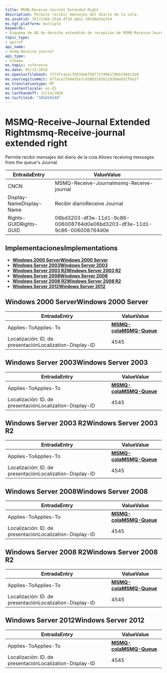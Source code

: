 ```yaml
---
title: MSMQ-Receive-Journal Extended Right
description: Permite recibir mensajes del diario de la cola.
ms.assetid: 7617c569-15ad-473d-a8ac-3819de24e354
ms.tgt_platform: multiple
keywords:
- Esquema de AD de derecho extendido de recepción de MSMQ-Receive-Journal
topic_type:
- apiref
api_name:
- msmq-Receive-journal
api_type:
- Schema
ms.topic: reference
ms.date: 05/31/2018
ms.openlocfilehash: f3747c4a1cfb939e6f56f71f49b170b5f48012b0
ms.sourcegitcommit: b77ace27b0432e7cd3863191b11926be032fbe2f
ms.translationtype: MT
ms.contentlocale: es-ES
ms.lasthandoff: 12/14/2020
ms.locfileid: "105659248"
---
```

# <a name="msmq-receive-journal-extended-right"></a><span data-ttu-id="3c6f8-104">MSMQ-Receive-Journal Extended Right</span><span class="sxs-lookup"><span data-stu-id="3c6f8-104">msmq-Receive-journal extended right</span></span>

<span data-ttu-id="3c6f8-105">Permite recibir mensajes del diario de la cola.</span><span class="sxs-lookup"><span data-stu-id="3c6f8-105">Allows receiving messages from the queue's Journal.</span></span>



| <span data-ttu-id="3c6f8-106">Entrada</span><span class="sxs-lookup"><span data-stu-id="3c6f8-106">Entry</span></span> | <span data-ttu-id="3c6f8-107">Value</span><span class="sxs-lookup"><span data-stu-id="3c6f8-107">Value</span></span> |
|--------------|--------------------------------------|
| <span data-ttu-id="3c6f8-108">CN</span><span class="sxs-lookup"><span data-stu-id="3c6f8-108">CN</span></span>           | <span data-ttu-id="3c6f8-109">MSMQ-Receive-Journal</span><span class="sxs-lookup"><span data-stu-id="3c6f8-109">msmq-Receive-journal</span></span>                 |
| <span data-ttu-id="3c6f8-110">Display-Name</span><span class="sxs-lookup"><span data-stu-id="3c6f8-110">Display-Name</span></span> | <span data-ttu-id="3c6f8-111">Recibir diario</span><span class="sxs-lookup"><span data-stu-id="3c6f8-111">Receive Journal</span></span>                      |
| <span data-ttu-id="3c6f8-112">Rights-GUID</span><span class="sxs-lookup"><span data-stu-id="3c6f8-112">Rights-GUID</span></span>  | <span data-ttu-id="3c6f8-113">06bd3203-df3e-11d1-9c86-006008764d0e</span><span class="sxs-lookup"><span data-stu-id="3c6f8-113">06bd3203-df3e-11d1-9c86-006008764d0e</span></span> |



## <a name="implementations"></a><span data-ttu-id="3c6f8-114">Implementaciones</span><span class="sxs-lookup"><span data-stu-id="3c6f8-114">Implementations</span></span>

-   [<span data-ttu-id="3c6f8-115">**Windows 2000 Server**</span><span class="sxs-lookup"><span data-stu-id="3c6f8-115">**Windows 2000 Server**</span></span>](#windows-2000-server)
-   [<span data-ttu-id="3c6f8-116">**Windows Server 2003**</span><span class="sxs-lookup"><span data-stu-id="3c6f8-116">**Windows Server 2003**</span></span>](#windows-server-2003)
-   [<span data-ttu-id="3c6f8-117">**Windows Server 2003 R2**</span><span class="sxs-lookup"><span data-stu-id="3c6f8-117">**Windows Server 2003 R2**</span></span>](#windows-server-2003-r2)
-   [<span data-ttu-id="3c6f8-118">**Windows Server 2008**</span><span class="sxs-lookup"><span data-stu-id="3c6f8-118">**Windows Server 2008**</span></span>](#windows-server-2008)
-   [<span data-ttu-id="3c6f8-119">**Windows Server 2008 R2**</span><span class="sxs-lookup"><span data-stu-id="3c6f8-119">**Windows Server 2008 R2**</span></span>](#windows-server-2008-r2)
-   [<span data-ttu-id="3c6f8-120">**Windows Server 2012**</span><span class="sxs-lookup"><span data-stu-id="3c6f8-120">**Windows Server 2012**</span></span>](#windows-server-2012)

## <a name="windows-2000-server"></a><span data-ttu-id="3c6f8-121">Windows 2000 Server</span><span class="sxs-lookup"><span data-stu-id="3c6f8-121">Windows 2000 Server</span></span>



| <span data-ttu-id="3c6f8-122">Entrada</span><span class="sxs-lookup"><span data-stu-id="3c6f8-122">Entry</span></span> | <span data-ttu-id="3c6f8-123">Value</span><span class="sxs-lookup"><span data-stu-id="3c6f8-123">Value</span></span> |
|-------------------------|----------------------------------------------|
| <span data-ttu-id="3c6f8-124">Applies-To</span><span class="sxs-lookup"><span data-stu-id="3c6f8-124">Applies-To</span></span>              | [<span data-ttu-id="3c6f8-125">**MSMQ-cola**</span><span class="sxs-lookup"><span data-stu-id="3c6f8-125">**MSMQ-Queue**</span></span>](c-msmqqueue.md)<br/> |
| <span data-ttu-id="3c6f8-126">Localización: ID. de presentación</span><span class="sxs-lookup"><span data-stu-id="3c6f8-126">Localization-Display-ID</span></span> | <span data-ttu-id="3c6f8-127">45</span><span class="sxs-lookup"><span data-stu-id="3c6f8-127">45</span></span>                                           |



## <a name="windows-server-2003"></a><span data-ttu-id="3c6f8-128">Windows Server 2003</span><span class="sxs-lookup"><span data-stu-id="3c6f8-128">Windows Server 2003</span></span>



| <span data-ttu-id="3c6f8-129">Entrada</span><span class="sxs-lookup"><span data-stu-id="3c6f8-129">Entry</span></span> | <span data-ttu-id="3c6f8-130">Value</span><span class="sxs-lookup"><span data-stu-id="3c6f8-130">Value</span></span> |
|-------------------------|----------------------------------------------|
| <span data-ttu-id="3c6f8-131">Applies-To</span><span class="sxs-lookup"><span data-stu-id="3c6f8-131">Applies-To</span></span>              | [<span data-ttu-id="3c6f8-132">**MSMQ-cola**</span><span class="sxs-lookup"><span data-stu-id="3c6f8-132">**MSMQ-Queue**</span></span>](c-msmqqueue.md)<br/> |
| <span data-ttu-id="3c6f8-133">Localización: ID. de presentación</span><span class="sxs-lookup"><span data-stu-id="3c6f8-133">Localization-Display-ID</span></span> | <span data-ttu-id="3c6f8-134">45</span><span class="sxs-lookup"><span data-stu-id="3c6f8-134">45</span></span>                                           |



## <a name="windows-server-2003-r2"></a><span data-ttu-id="3c6f8-135">Windows Server 2003 R2</span><span class="sxs-lookup"><span data-stu-id="3c6f8-135">Windows Server 2003 R2</span></span>



| <span data-ttu-id="3c6f8-136">Entrada</span><span class="sxs-lookup"><span data-stu-id="3c6f8-136">Entry</span></span> | <span data-ttu-id="3c6f8-137">Value</span><span class="sxs-lookup"><span data-stu-id="3c6f8-137">Value</span></span> |
|-------------------------|----------------------------------------------|
| <span data-ttu-id="3c6f8-138">Applies-To</span><span class="sxs-lookup"><span data-stu-id="3c6f8-138">Applies-To</span></span>              | [<span data-ttu-id="3c6f8-139">**MSMQ-cola**</span><span class="sxs-lookup"><span data-stu-id="3c6f8-139">**MSMQ-Queue**</span></span>](c-msmqqueue.md)<br/> |
| <span data-ttu-id="3c6f8-140">Localización: ID. de presentación</span><span class="sxs-lookup"><span data-stu-id="3c6f8-140">Localization-Display-ID</span></span> | <span data-ttu-id="3c6f8-141">45</span><span class="sxs-lookup"><span data-stu-id="3c6f8-141">45</span></span>                                           |



## <a name="windows-server-2008"></a><span data-ttu-id="3c6f8-142">Windows Server 2008</span><span class="sxs-lookup"><span data-stu-id="3c6f8-142">Windows Server 2008</span></span>



| <span data-ttu-id="3c6f8-143">Entrada</span><span class="sxs-lookup"><span data-stu-id="3c6f8-143">Entry</span></span> | <span data-ttu-id="3c6f8-144">Value</span><span class="sxs-lookup"><span data-stu-id="3c6f8-144">Value</span></span> |
|-------------------------|----------------------------------------------|
| <span data-ttu-id="3c6f8-145">Applies-To</span><span class="sxs-lookup"><span data-stu-id="3c6f8-145">Applies-To</span></span>              | [<span data-ttu-id="3c6f8-146">**MSMQ-cola**</span><span class="sxs-lookup"><span data-stu-id="3c6f8-146">**MSMQ-Queue**</span></span>](c-msmqqueue.md)<br/> |
| <span data-ttu-id="3c6f8-147">Localización: ID. de presentación</span><span class="sxs-lookup"><span data-stu-id="3c6f8-147">Localization-Display-ID</span></span> | <span data-ttu-id="3c6f8-148">45</span><span class="sxs-lookup"><span data-stu-id="3c6f8-148">45</span></span>                                           |



## <a name="windows-server-2008-r2"></a><span data-ttu-id="3c6f8-149">Windows Server 2008 R2</span><span class="sxs-lookup"><span data-stu-id="3c6f8-149">Windows Server 2008 R2</span></span>



| <span data-ttu-id="3c6f8-150">Entrada</span><span class="sxs-lookup"><span data-stu-id="3c6f8-150">Entry</span></span> | <span data-ttu-id="3c6f8-151">Value</span><span class="sxs-lookup"><span data-stu-id="3c6f8-151">Value</span></span> |
|-------------------------|----------------------------------------------|
| <span data-ttu-id="3c6f8-152">Applies-To</span><span class="sxs-lookup"><span data-stu-id="3c6f8-152">Applies-To</span></span>              | [<span data-ttu-id="3c6f8-153">**MSMQ-cola**</span><span class="sxs-lookup"><span data-stu-id="3c6f8-153">**MSMQ-Queue**</span></span>](c-msmqqueue.md)<br/> |
| <span data-ttu-id="3c6f8-154">Localización: ID. de presentación</span><span class="sxs-lookup"><span data-stu-id="3c6f8-154">Localization-Display-ID</span></span> | <span data-ttu-id="3c6f8-155">45</span><span class="sxs-lookup"><span data-stu-id="3c6f8-155">45</span></span>                                           |



## <a name="windows-server-2012"></a><span data-ttu-id="3c6f8-156">Windows Server 2012</span><span class="sxs-lookup"><span data-stu-id="3c6f8-156">Windows Server 2012</span></span>



| <span data-ttu-id="3c6f8-157">Entrada</span><span class="sxs-lookup"><span data-stu-id="3c6f8-157">Entry</span></span> | <span data-ttu-id="3c6f8-158">Value</span><span class="sxs-lookup"><span data-stu-id="3c6f8-158">Value</span></span> |
|-------------------------|----------------------------------------------|
| <span data-ttu-id="3c6f8-159">Applies-To</span><span class="sxs-lookup"><span data-stu-id="3c6f8-159">Applies-To</span></span>              | [<span data-ttu-id="3c6f8-160">**MSMQ-cola**</span><span class="sxs-lookup"><span data-stu-id="3c6f8-160">**MSMQ-Queue**</span></span>](c-msmqqueue.md)<br/> |
| <span data-ttu-id="3c6f8-161">Localización: ID. de presentación</span><span class="sxs-lookup"><span data-stu-id="3c6f8-161">Localization-Display-ID</span></span> | <span data-ttu-id="3c6f8-162">45</span><span class="sxs-lookup"><span data-stu-id="3c6f8-162">45</span></span>                                           |



 

 






